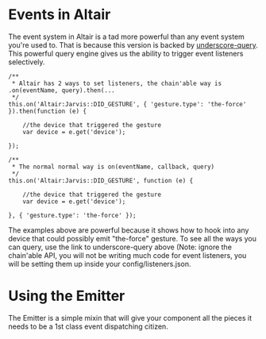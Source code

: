 Events in Altair
===

The event system in Altair is a tad more powerful than any event system you're used to. That is because this version
is backed by [underscore-query](https://github.com/davidgtonge/underscore-query). This powerful query engine gives us
the ability to trigger event listeners selectively.

    /**
     * Altair has 2 ways to set listeners, the chain'able way is .on(eventName, query).then(...
     */
    this.on('Altair:Jarvis::DID_GESTURE', { 'gesture.type': 'the-force' }).then(function (e) {

        //the device that triggered the gesture
        var device = e.get('device');

    });

    /**
     * The normal normal way is on(eventName, callback, query)
     */
    this.on('Altair:Jarvis::DID_GESTURE', function (e) {

        //the device that triggered the gesture
        var device = e.get('device');

    }, { 'gesture.type': 'the-force' });


The examples above are powerful because it shows how to hook into any device that could possibly emit "the-force" gesture.
To see all the ways you can query, use the link to underscore-query above (Note: ignore the chain'able API, you will not
be writing much code for event listeners, you will be setting them up inside your config/listeners.json.

Using the Emitter
==

The Emitter is a simple mixin that will give your component all the pieces it needs to be a 1st class event dispatching
citizen.

